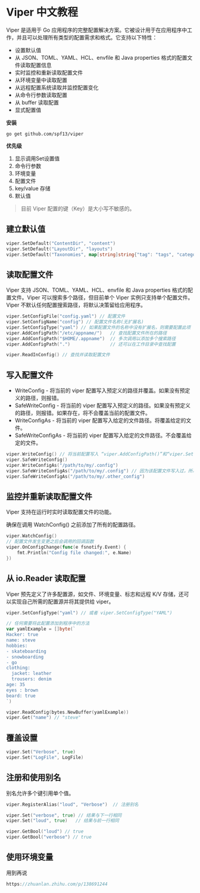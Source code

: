 # Viper 中文教程

Viper 是适用于 Go 应用程序的完整配置解决方案。它被设计用于在应用程序中工作，并且可以处理所有类型的配置需求和格式。它支持以下特性：

- 设置默认值
- 从 JSON、TOML、YAML、HCL、envfile 和 Java properties 格式的配置文件读取配置信息
- 实时监控和重新读取配置文件
- 从环境变量中读取配置
- 从远程配置系统读取并监控配置变化
- 从命令行参数读取配置
- 从 buffer 读取配置
- 显式配置值

**安装**

```shell
go get github.com/spf13/viper
```

**优先级**

1. 显示调用Set设置值
2. 命令行参数
3. 环境变量
4. 配置文件
5. key/value 存储
6. 默认值

> 目前 Viper 配置的键（Key）是大小写不敏感的。

## 建立默认值

```go
viper.SetDefault("ContentDir", "content")
viper.SetDefault("LayoutDir", "layouts")
viper.SetDefault("Taxonomies", map[string]string{"tag": "tags", "category": "categories"})
```

## 读取配置文件

Viper 支持 JSON、TOML、YAML、HCL、envfile 和 Java properties 格式的配置文件。Viper 可以搜索多个路径，但目前单个 Viper 实例只支持单个配置文件。Viper 不默认任何配置搜索路径，将默认决策留给应用程序。

```go
viper.SetConfigFile("config.yaml") // 配置文件
viper.SetConfigName("config") // 配置文件名称(无扩展名)
viper.SetConfigType("yaml") // 如果配置文件的名称中没有扩展名，则需要配置此项
viper.AddConfigPath("/etc/appname/")   // 查找配置文件所在的路径
viper.AddConfigPath("$HOME/.appname")  // 多次调用以添加多个搜索路径
viper.AddConfigPath(".")               // 还可以在工作目录中查找配置

viper.ReadInConfig() // 查找并读取配置文件
```

## 写入配置文件

- WriteConfig - 将当前的 viper 配置写入预定义的路径并覆盖。如果没有预定义的路径，则报错。
- SafeWriteConfig - 将当前的 viper 配置写入预定义的路径。如果没有预定义的路径，则报错。如果存在，将不会覆盖当前的配置文件。
- WriteConfigAs - 将当前的 viper 配置写入给定的文件路径。将覆盖给定的文件。
- SafeWriteConfigAs - 将当前的 viper 配置写入给定的文件路径。不会覆盖给定的文件。

```go
viper.WriteConfig() // 将当前配置写入 “viper.AddConfigPath()”和“viper.SetConfigName” 设置的预定义路径
viper.SafeWriteConfig()
viper.WriteConfigAs("/path/to/my/.config")
viper.SafeWriteConfigAs("/path/to/my/.config") // 因为该配置文件写入过，所以会报错
viper.SafeWriteConfigAs("/path/to/my/.other_config")
```

## 监控并重新读取配置文件

Viper 支持在运行时实时读取配置文件的功能。

确保在调用 WatchConfig() 之前添加了所有的配置路径。

```go
viper.WatchConfig()
// 配置文件发生变更之后会调用的回调函数
viper.OnConfigChange(func(e fsnotify.Event) {
    fmt.Println("Config file changed:", e.Name)
})
```

## 从 io.Reader 读取配置

Viper 预先定义了许多配置源，如文件、环境变量、标志和远程 K/V 存储，还可以实现自己所需的配置源并将其提供给 viper。

```go
viper.SetConfigType("yaml") // 或者 viper.SetConfigType("YAML")

// 任何需要将此配置添加到程序中的方法
var yamlExample = []byte(`
Hacker: true
name: steve
hobbies:
- skateboarding
- snowboarding
- go
clothing:
  jacket: leather
  trousers: denim
age: 35
eyes : brown
beard: true
`)

viper.ReadConfig(bytes.NewBuffer(yamlExample))
viper.Get("name") // "steve"
```

## 覆盖设置

```go
viper.Set("Verbose", true)
viper.Set("LogFile", LogFile)
```

## 注册和使用别名

别名允许多个键引用单个值。

```go
viper.RegisterAlias("loud", "Verbose")  // 注册别名

viper.Set("verbose", true) // 结果与下一行相同
viper.Set("loud", true)   // 结果与前一行相同

viper.GetBool("loud") // true
viper.GetBool("verbose") // true
```

## 使用环境变量

用到再说

```go
https://zhuanlan.zhihu.com/p/138691244
```
